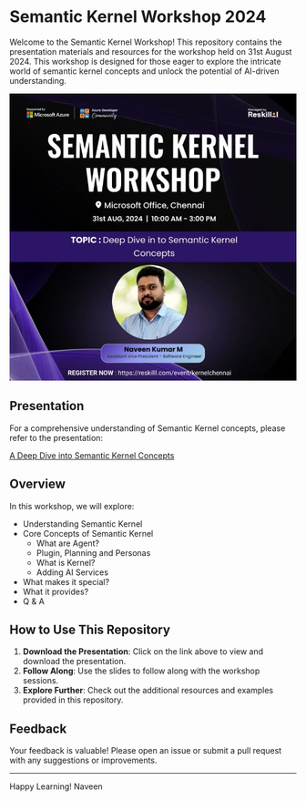 # Semantic Kernel Workshop 2024

Welcome to the Semantic Kernel Workshop! This repository contains the presentation materials and resources for the workshop held on 31st August 2024.
This workshop is designed for those eager to explore the intricate world of semantic kernel concepts and unlock the potential of AI-driven understanding.

![SemanticKernel_Workshop.jpg](https://github.com/navindevan/tech_time_with_naveen/blob/main/Session_2024/images/310824_SemanticKernel_Poster.jpg)

## Presentation

For a comprehensive understanding of Semantic Kernel concepts, please refer to the presentation:

[A Deep Dive into Semantic Kernel Concepts](https://github.com/navindevan/tech_time_with_naveen/blob/main/Session_2024/presentation/Semantic_Kernel_Concepts.pdf)

## Overview

In this workshop, we will explore:
  - Understanding Semantic Kernel
  - Core Concepts of Semantic Kernel
    - What are Agent? 
    - Plugin, Planning and Personas
    - What is Kernel?
    - Adding AI Services
  - What makes it special?
  - What it provides?
  - Q & A

## How to Use This Repository

1. **Download the Presentation**: Click on the link above to view and download the presentation.
2. **Follow Along**: Use the slides to follow along with the workshop sessions.
3. **Explore Further**: Check out the additional resources and examples provided in this repository.

## Feedback

Your feedback is valuable! Please open an issue or submit a pull request with any suggestions or improvements.

---

Happy Learning!
Naveen
